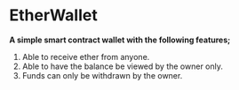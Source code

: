 # EtherWallet

**A simple smart contract wallet with the following features;**

1. Able to receive ether from anyone.
2. Able to have the balance be viewed by the owner only.
3. Funds can only be withdrawn by the owner.
